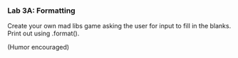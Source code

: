 ### Lab 3A: Formatting

Create your own mad libs game asking the user for input to fill in the blanks. Print out using .format\(\).

\(Humor encouraged\)
